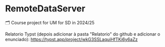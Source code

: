 # RemoteDataServer
🗂️ Course project for UM for SD in 2024/25

Relatorio Typst (depois adicionar à pasta "Relatorio" do github e adicionar o enunciado): https://typst.app/project/wkG3SSLaquiHfTKi6y6aZz
